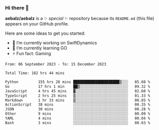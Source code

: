 ### Hi there 👋

**aebalz/aebalz** is a ✨ _special_ ✨ repository because its `README.md` (this file) appears on your GitHub profile.

Here are some ideas to get you started:

- 🔭 I’m currently working on SwiftDynamics
- 🌱 I’m currently learning GO
-  ⚡ Fun fact: Gaming
  
  <!--
- 👯 I’m looking to collaborate on ...
- 🤔 I’m looking for help with ...
- 💬 Ask me about ...
- 📫 How to reach me: ...
- 😄 Pronouns: ...
-->

<!--START_SECTION:waka-->

```txt
From: 06 September 2023 - To: 15 December 2023

Total Time: 182 hrs 44 mins

Python         155 hrs 28 mins █████████████████████▒░░░   85.08 %
Go             17 hrs 1 min    ██▒░░░░░░░░░░░░░░░░░░░░░░   09.32 %
JavaScript     4 hrs 45 mins   ▓░░░░░░░░░░░░░░░░░░░░░░░░   02.60 %
TypeScript     2 hrs 25 mins   ▒░░░░░░░░░░░░░░░░░░░░░░░░   01.33 %
Markdown       1 hr 33 mins    ▒░░░░░░░░░░░░░░░░░░░░░░░░   00.85 %
ActionScript   38 mins         ░░░░░░░░░░░░░░░░░░░░░░░░░   00.35 %
JSON           30 mins         ░░░░░░░░░░░░░░░░░░░░░░░░░   00.28 %
Other          9 mins          ░░░░░░░░░░░░░░░░░░░░░░░░░   00.09 %
YAML           4 mins          ░░░░░░░░░░░░░░░░░░░░░░░░░   00.04 %
Bash           3 mins          ░░░░░░░░░░░░░░░░░░░░░░░░░   00.03 %
```

<!--END_SECTION:waka-->
